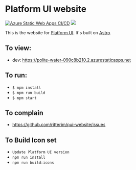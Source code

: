 # Platform UI website

[![Azure Static Web Apps CI/CD](https://github.com/ritterim/pui-website/actions/workflows/azure-static-web-apps-brave-dune-0c9867e0f.yml/badge.svg)](https://github.com/ritterim/pui-website/actions/workflows/azure-static-web-apps-brave-dune-0c9867e0f.yml) [![](https://data.jsdelivr.com/v1/package/npm/@ritterim/platform-ui/badge)](https://www.jsdelivr.com/package/npm/@ritterim/platform-ui)

This is the website for [Platform UI](https://github.com/ritterim/platform-ui). It's built on [Astro](https://astro.build). 

## To view:
* dev: https://polite-water-090c8b210.2.azurestaticapps.net

## To run:
* `$ npm install`
* `$ npm run build`
* `$ npm start`

## To complain
* https://github.com/ritterim/pui-website/issues


## To Build Icon set
* `Update Platform UI version`
* `npm run install`
* `npm run build:icons`
